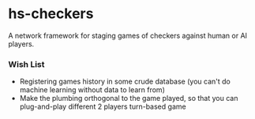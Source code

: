 # hs-checkers

A network framework for staging games of checkers against human or AI players.

### Wish List
* Registering games history in some crude database (you can't do machine learning without data to learn from)
* Make the plumbing orthogonal to the game played, so that you can plug-and-play different 2 players turn-based game

